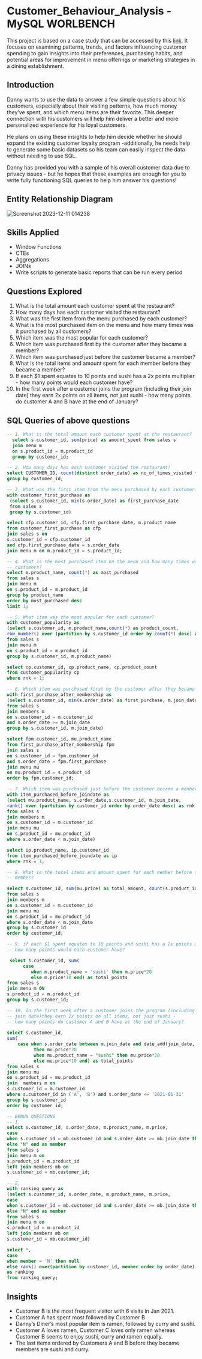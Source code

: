 # Customer_Behaviour_Analysis - MySQL WORLBENCH

This project is based on a case study that can be accessed by this [link](https://8weeksqlchallenge.com/case-study-1/). It focuses on examining patterns, trends, and factors influencing customer spending to gain insights into their preferences, purchasing habits, and potential areas for improvement in menu offerings or marketing strategies in a dining establishment.

## Introduction

Danny wants to use the data to answer a few simple questions about his customers, especially about their visiting patterns, how much money they’ve spent, and which menu items are their favorite. This deeper connection with his customers will help him deliver a better and more personalized experience for his loyal customers.

He plans on using these insights to help him decide whether he should expand the existing customer loyalty program -additionally, he needs help to generate some basic datasets so his team can easily inspect the data without needing to use SQL.

Danny has provided you with a sample of his overall customer data due to privacy issues - but he hopes that these examples are enough for you to write fully functioning SQL queries to help him answer his questions!

## Entity Relationship Diagram

![Screenshot 2023-12-11 014238](https://github.com/hardika001/Customer_Behaviour_Analysis/assets/141905140/269088c9-bff2-4ea8-97db-2d86bd149153)

## Skills Applied

- Window Functions
- CTEs
- Aggregations
- JOINs
- Write scripts to generate basic reports that can be run every period

## Questions Explored

1. What is the total amount each customer spent at the restaurant?
2. How many days has each customer visited the restaurant?
3. What was the first item from the menu purchased by each customer?
4. What is the most purchased item on the menu and how many times was it purchased by all customers?
5. Which item was the most popular for each customer?
6. Which item was purchased first by the customer after they became a member?
7. Which item was purchased just before the customer became a member?
8. What is the total items and amount spent for each member before they became a member?
9. If each $1 spent equates to 10 points and sushi has a 2x points multiplier - how many points would each customer have?
10. In the first week after a customer joins the program (including their join date) they earn 2x points on all items, not just sushi - how many points do customer A and B have at the end of January?

## SQL Queries of above questions

```sql
-- 1. What is the total amount each customer spent at the restaurant?
  select s.customer_id, sum(price) as amount_spent from sales s
  join menu m 
  on s.product_id = m.product_id
  group by customer_id;
```


```sql
-- 2. How many days has each customer visited the restaurant?
select CUSTOMER_ID, count(distinct order_date) as no_of_times_visited from sales
group by customer_id;
```


```sql
-- 3. What was the first item from the menu purchased by each customer?
with customer_first_purchase as 
 (select s.customer_id, min(s.order_date) as first_purchase_date
 from sales s
 group by s.customer_id)

select cfp.customer_id, cfp.first_purchase_date, m.product_name
from customer_first_purchase as cfp
join sales s on 
s.customer_id = cfp.customer_id
and cfp.first_purchase_date = s.order_date
join menu m on m.product_id = s.product_id;
```


```sql
-- 4. What is the most purchased item on the menu and how many times was it purchased by all
-- customers?
select m.product_name, count(*) as most_purchased
from sales s
join menu m 
on s.product_id = m.product_id
group by product_name
order by most_purchased desc
limit 1;
```


```sql
-- 5. What item was the most popular for each customer?
with customer_popularity as 
(select s.customer_id, m.product_name,count(*) as product_count,
row_number() over (partition by s.customer_id order by count(*) desc) as rnk
from sales s 
join menu m
on s.product_id = m.product_id
group by s.customer_id, m.product_name)

select cp.customer_id, cp.product_name, cp.product_count
from customer_popularity cp
where rnk = 1;
```


```sql
-- 6. Which item was purchased first by the customer after they became a member?
with first_purchase_after_membership as
(select s.customer_id, min(s.order_date) as first_purchase, m.join_date
from sales s 
join members m
on s.customer_id = m.customer_id
and s.order_date >= m.join_date
group by s.customer_id, m.join_date)

select fpm.customer_id, mu.product_name
from first_purchase_after_membership fpm
join sales s 
on s.customer_id = fpm.customer_id
and s.order_date = fpm.first_purchase
join menu mu
on mu.product_id = s.product_id
order by fpm.customer_id;
```


```sql
-- 7. Which item was purchased just before the customer became a member?
with item_purchased_before_joindate as
(select mu.product_name, s.order_date,s.customer_id, m.join_date,
rank() over (partition by customer_id order by order_date desc) as rnk
from sales s
join members m 
on s.customer_id = m.customer_id
join menu mu
on s.product_id = mu.product_id
where s.order_date < m.join_date)

select ip.product_name, ip.customer_id
from item_purchased_before_joindate as ip
where rnk = 1;
```


```sql
-- 8. What is the total items and amount spent for each member before they became a 
-- member?

select s.customer_id, sum(mu.price) as total_amount, count(s.product_id) as total_items
from sales s
join members m 
on s.customer_id = m.customer_id
join menu mu
on s.product_id = mu.product_id
where s.order_date < m.join_date
group by s.customer_id
order by customer_id;
```



```sql
-- 9. if each $1 spent equates to 10 points and sushi has a 2x points multiplier-
-- how many points would each customer have?

 select s.customer_id, sum(
      case
         when m.product_name = 'sushi' then m.price*20
         else m.price*10 end) as total_points
from sales s 
join menu m ON 
s.product_id = m.product_id
group by s.customer_id;
```

```sql
-- 10. In the first week after a customer joins the program (including their 
-- join date)they earn 2x points on all items, not just sushi - 
-- how many points do customer A and B have at the end of January?
  
select s.customer_id,
sum(
    case when s.order_date between m.join_date and date_add(join_date, interval 7 day)
          then mu.price*20
          when mu.product_name = "sushi" then mu.price*20
          else mu.price*10 end) as total_points
from sales s 
join menu mu 
on s.product_id = mu.product_id
join  members m on 
s.customer_id = m.customer_id
where s.customer_id in ('A', 'B') and s.order_date <= '2021-01-31'
group by s.customer_id
order by customer_id;
```


```sql
-- BONUS QUESTIONS
-- 1.
select s.customer_id, s.order_date, m.product_name, m.price,
case
when s.customer_id = mb.customer_id and s.order_date >= mb.join_date then "Y"
else "N" end as member
from sales s 
join menu m on
s.product_id = m.product_id
left join members mb on 
s.customer_id = mb.customer_id;
```


```sql
-- 2. 
with ranking_query as 
(select s.customer_id, s.order_date, m.product_name, m.price,
case
when s.customer_id = mb.customer_id and s.order_date >= mb.join_date then "Y"
else "N" end as member
from sales s 
join menu m on
s.product_id = m.product_id
left join members mb on 
s.customer_id = mb.customer_id)

select *,
case
when member = 'N' then null
else rank() over(partition by customer_id, member order by order_date) end
as ranking
from ranking_query;
```


## Insights

- Customer B is the most frequent visitor with 6 visits in Jan 2021.
- Customer A has spent most followed by Customer B
- Danny’s Diner’s most popular item is ramen, followed by curry and sushi.
- Customer A loves ramen, Customer C loves only ramen whereas Customer B seems to enjoy sushi, curry and ramen equally.
- The last items ordered by Customers A and B before they became members are sushi and curry.
  
